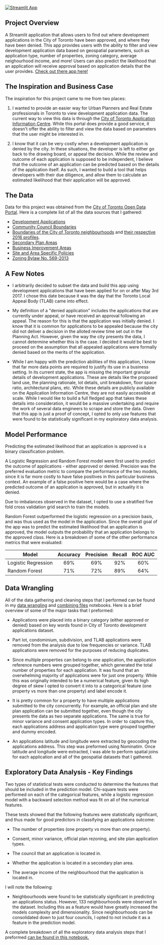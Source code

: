 [![Streamlit App](https://static.streamlit.io/badges/streamlit_badge_black_white.svg)](https://share.streamlit.io/roryajames/torontodevelopmentapplications/main/app.py)
## Project Overview

A Streamlit application that allows users to find out where development applications in the City of Toronto have been approved, and where they have been denied. This app provides users with the ability to filter and view development application data based on geospatial parameters, such as application type, number of properties, zoning category, average neighourhood income, and more! Users can also predict the likelihood that an application will receive approval based on application details that the user provides. [Check out there app here!](https://share.streamlit.io/roryajames/torontodevelopmentapplications/main/app.py) 

## The Inspiration and Business Case

The inspiration for this project came to me from two places:

1) I wanted to provide an easier way for Urban Planners and Real Estate professionals in Toronto to view development application data. The current way to view this data is through the [City of Toronto Application Information Centre](https://www.toronto.ca/city-government/planning-development/application-information-centre/). While this portal does provide a good service, it doesn't offer the ability to filter and view the data based on parameters that the user might be interested in.    
   
2) I know that it can be very costly when a development application is denied by the city. In these situations, the developer is left to either go back to the drawing board, or appeal the decision. While the review and outcome of each application is supposed to be independent, I believe that the outcome of an application can be predicted based on the details of the application itself. As such, I wanted to build a tool that helps developers with their due diligence, and allow them to calculate an estimated likelihood that their application will be approved. 

## The Data

Data for this project was obtained from the [City of Toronto Open Data Portal](https://open.toronto.ca/). Here is a complete list of all the data sources that I gathered:

- [Development Applications](https://open.toronto.ca/dataset/development-applications/)
- [Community Council Boundaries](https://open.toronto.ca/dataset/community-council-boundaries/)
- [Boundaries of the City of Toronto neighbourhoods](https://open.toronto.ca/dataset/neighbourhoods/) and [ their respective 2016 profiles](https://open.toronto.ca/dataset/neighbourhood-profiles/).
- [Secondary Plan Areas](https://open.toronto.ca/dataset/secondary-plans/)
- [Business Improvement Areas](https://open.toronto.ca/dataset/business-improvement-areas/)
- [Site and Area Specific Policies](https://open.toronto.ca/dataset/site-and-area-specific-policies/)
- [Zoning Bylaw No. 569-2013](https://open.toronto.ca/dataset/zoning-by-law/)
  
## A Few Notes

- I arbitrarily decided to subset the data and build this app using development applications that have been applied for on or after May 3rd 2017. I chose this date because it was the day that the Toronto Local Appeal Body (TLAB) came into effect.
  
- My definition of a "denied application" includes the applications that are currently under appeal, or have received an approval following an appeal. The reason for this is that the application was initially denied. I know that it is common for applications to be appealed because the city did not deliver a decision in the alloted review time set out in the Planning Act. However, given the way the city presents the data, I cannot determine whether this is the case. I decided it would be best to proceed on the assumption that all appealed applications were formally denied based on the merits of the application.
  
- While I am happy with the prediction abilities of this application, I know that far more data points are required to justify its use in a business setting. In its current state, the app is missing the important granular details of development applications. These are details like the proposed land use, the planning rationale, lot details, unit breakdown, floor space ratio, architectural plans, etc. While these details are publicly available on the Application Information Centre, they are not easily accessible at scale. While I would like to build a full fledged app that takes these details into consideration, it would be a massive undertaking and require the work of several data engineers to scrape and store the data. Given that this app is just a proof of concept, I opted to only use features that were found to be statistically significant in my exploratory data analysis. 

## Model Performance

Predicting the estimated likelihood that an application is approved is a binary classification problem.

A Logistic Regression and Random Forest model were first used to predict the outcome of applications - either approved or denied. Precision was the preferred evaluation metric to compare the performance of the two models, since it is far more costly to have false positives in this particular business context. An example of a false positive here would be a case where the predicted outcome of an application is approved, but in actuality it is denied.

Due to imbalances observed in the dataset, I opted to use a stratified five fold cross validation grid search to train the models. 

Random Forest outperformed the logistic regression on a precision basis, and was thus used as the model in the application. Since the overall goal of the app was to predict the estimated likelihood that an application is approved, the model outputs the probability that an application belongs to the approved class. Here is a breakdown of some of the other performance metrics that were evaluated:

| Model                 | Accuracy       | Precision   | Recall    | ROC AUC |
| -------------         |:-------------: | :-----:     | :-----:   | :-----: |
| Logistic Regression   | 69%            |  69%        | 92%       | 60%     |
| Random Forest         | 71%            |  72%        | 89%       | 64%     |

## Data Wrangling

All of the data gathering and cleaning steps that I performed can be found in my [data wrangling](https://github.com/RoryAJames/TorontoDevelopmentApplications/blob/261d4fe571267feeb986f502c187f40e9700206c/notebooks/Toronto%20Development%20Application%20Data%20Wrangling%20and%20Geocoding.ipynb) and [combining files](https://github.com/RoryAJames/TorontoDevelopmentApplications/blob/be41b89d14d7a2ed3e1ef87ba657288496f3d977/notebooks/Combining%20Files.ipynb) notebooks. Here is a brief overview of some of the major tasks that I preformed:

- Applications were placed into a binary category (either approved or denied) based on key words found in City of Toronto development applications dataset.
  
- Part lot, condominium, subdivision, and TLAB applications were removed from the analysis due to low frequencies or variance. TLAB applications were removed for the purposes of reducing duplicates.
  
- Since multiple properties can belong to one application, the application reference numbers were grouped together, which generated the total number of properties for each application. It was found that an overwhelming majority of applications were for just one property. While this was originally intended to be a numerical feature, given its high degree of skew I opted to convert it into to a categorical feature (one property vs more than one property) and label encode it.
  
- It is pretty common for a property to have multiple applications submitted to the city concurrently. For example, an official plan and site plan application can be submitted together, even though the city presents the data as two separate applications. The same is true for minor variance and consent application types. In order to capture this, each applications address and application type were grouped together and dummy encoded.
   
- An applications latitude and longitude were extracted by geocoding the applications address. This step was preformed using Nominatim. Once latitude and longitude were extracted, I was able to perform spatial joins for each application and all of the geospatial datasets that I gathered. 
## Exploratory Data Analysis - Key Findings

Two types of statistical tests were conducted to determine the features that should be included in the prediction model. Chi-square tests were performed on each of the categorical features, while a logistic regression model with a backward selection method was fit on all of the numerical features.

These tests showed that the following features were statistically significant, and thus made for good predictors in classifying an applications outcome:

- The number of properties (one property vs more than one property).
  
- Consent, minor variance, official plan rezoning, and site plan application types.
  
- The council that an application is located in.
  
- Whether the application is located in a secondary plan area.
  
- The average income of the neighbourhood that the application is located in.

I will note the following:

- Neighbourhoods were found to be statistically significant in predicting an applications status. However, 133 neighbourhoods were observed in the dataset. Including this as a feature would have greatly increased the models complexity and dimensionality. Since neighbourhoods can be consolidated down to just four councils, I opted to not include it as a feature in the prediction model.

A complete breakdown of all the exploratory data analysis steps that I preformed [can be found in this notebook.](https://github.com/RoryAJames/TorontoDevelopmentApplications/blob/d5d1c4b41cf2224821769db4d845d8a6623e616b/notebooks/Exploratory%20Data%20Analysis.ipynb)
